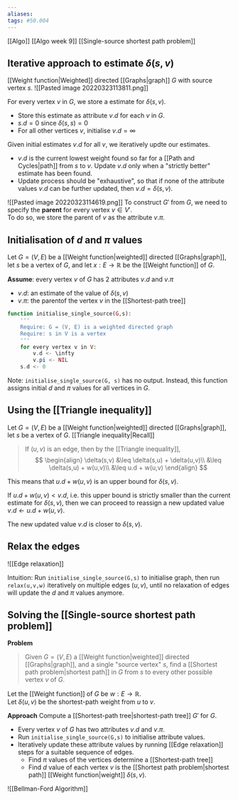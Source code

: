 ```yaml
---
aliases:
tags: #50.004
---
```

[[Algo]]
[[Algo week 9]]
[[Single-source shortest path problem]]
## Iterative approach to estimate $\delta(s,v)$
[[Weight function|Weighted]] directed [[Graphs|graph]] $G$ with source vertex $s$.
![[Pasted image 20220323113811.png]]

For every vertex $v$ in $G$, we store a estimate for $\delta(s,v)$.
- Store this estimate as attribute $v.d$ for each $v$ in $G$.
- $s.d = 0$ since $\delta(s,s) = 0$
- For all other vertices $v$, initialise $v.d = \infty$

Given initial estimates $v.d$ for all $v$, we iteratively updte our estimates.
- $v.d$ is the current lowest weight found so far for a [[Path and Cycles|path]] from $s$ to $v$. Update $v.d$ only when a "strictly better" estimate has been found.
- Update process should be "exhaustive", so that if none of the attribute values $v.d$ can be further updated, then $v.d = \delta(s,v)$. 


![[Pasted image 20220323114619.png]]
To construct $G'$ from $G$, we need to specify the **parent** for every vertex $v \in V'$.\
To do so, we store the parent of $v$ as the attribute $v.\pi$.

## Initialisation of $d$ and $\pi$ values
Let $G = (V, E)$ be a [[Weight function|weighted]] directed [[Graphs|graph]], let $s$ be a vertex of $G$, and let $x: E \to \mathbb{R}$ be the [[Weight function]] of $G$.

**Assume**: every vertex $v$ of $G$ has 2 attributes $v.d$ and $v.\pi$
- $v.d$: an estimate of the value of $\delta(s,v)$
- $v.\pi$: the parentof the vertex $v$ in the [[Shortest-path tree]]

```php
function initialise_single_source(G,s):
	'''
	Require: G = (V, E) is a weighted directed graph
	Require: s in V is a vertex
	'''
	for every vertex v in V:
		v.d <- \infty
		v.pi <- NIL
	s.d <- 0
```
Note: `initialise_single_source(G, s)` has no output. Instead, this function assigns initial $d$ and $\pi$ values for all vertices in $G$.

## Using the [[Triangle inequality]]
Let $G = (V, E)$ be a [[Weight function|weighted]] directed [[Graphs|graph]], let $s$ be a vertex of $G$.
[[Triangle inequality|Recall]]
> If $(u,v)$ is an edge, then by the [[Triangle inequality]],
$$
\begin{align}
\delta(s,v) &\leq \delta(s,u) + \delta(u,v)\\
&\leq \delta(s,u) + w(u,v)\\
&\leq u.d + w(u,v)
\end{align}
$$

This means that $u.d + w(u,v)$ is an upper bound for $\delta(s, v)$.

If $u.d + w(u,v) < v.d$, i.e. this upper bound is strictly smaller than the current estimate for $\delta(s,v)$, then we can proceed to reassign a new updated value $v.d \gets u.d + w(u,v)$.

The new updated value $v.d$ is closer to $\delta(s,v)$.

## Relax the edges
![[Edge relaxation]]

Intuition: Run `initialise_single_source(G,s)` to initialise graph, then run `relax(u,v,w)` iteratively on multiple edges $(u,v)$, until no relaxation of edges will update the $d$ and $\pi$ values anymore.

## Solving the [[Single-source shortest path problem]]
**Problem**
>Given $G = (V,E)$ a [[Weight function|weighted]] directed [[Graphs|graph]], and a single "source vertex" $s$, find a [[Shortest path problem|shortest path]] in $G$ from $s$ to every other possible vertex $v$ of $G$.

Let the [[Weight function]] of $G$ be $w: E \to \mathbb{R}$.\
Let $\delta(u,v)$ be the shortest-path weight from $u$ to $v$.

**Approach**
Compute a [[Shortest-path tree|shortest-path tree]] $G'$ for $G$.

- Every vertex $v$ of $G$ has two attributes $v.d$ and $v.\pi$.
- Run `initialise_single_source(G,s)` to initialise attribute values.
- Iteratively update these attribute values by running [[Edge relaxation]] steps for a suitable sequence of edges.
	- Find $\pi$ values of the vertices determine a [[Shortest-path tree]]
	- Find $d$ value of each vertex $v$ is the [[Shortest path problem|shortest path]] [[Weight function|weight]] $\delta(s,v)$.

![[Bellman-Ford Algorithm]]